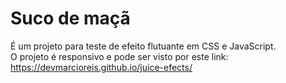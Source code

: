 # Suco de maçã
É um projeto para teste de efeito flutuante em CSS e JavaScript.<br>
O projeto é responsivo e pode ser visto por este link: https://devmarcioreis.github.io/juice-efects/
